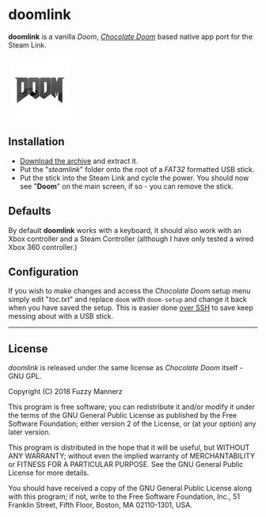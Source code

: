# doomlink
**doomlink** is a vanilla *Doom*, *[Chocolate Doom](https://www.chocolate-doom.org)* based native app port for the Steam Link.

![](https://raw.githubusercontent.com/fuzzymannerz/doomlink/master/steamlink/apps/doomlink/icon.png)

## Installation
  - [Download the archive](https://github.com/fuzzymannerz/doomlink/archive/master.zip) and extract it.
  - Put the "*steamlink*" folder onto the root of a *FAT32* formatted USB stick.
  - Put the stick into the Steam Link and cycle the power.
    You should now see "**Doom**" on the main screen, if so - you can remove the stick.

## Defaults
By default **doomlink** works with a keyboard, it should also work with an Xbox controller and a Steam Controller (although I have only tested a wired Xbox 360 controller.)

## Configuration
If you wish to make changes and access the *Chocolate Doom* setup menu simply edit "*toc.txt*" and replace `doom` with `doom-setup` and change it back when you have saved the setup. This is easier done [over SSH](https://github.com/ValveSoftware/steamlink-sdk#ssh-access) to save keep messing about with a USB stick.

----

## License

*doomlink* is released under the same license as *Chocolate Doom* itself - GNU GPL.

Copyright (C) 2018  Fuzzy Mannerz

This program is free software; you can redistribute it and/or
modify it under the terms of the GNU General Public License
as published by the Free Software Foundation; either version 2
of the License, or (at your option) any later version.

This program is distributed in the hope that it will be useful,
but WITHOUT ANY WARRANTY; without even the implied warranty of
MERCHANTABILITY or FITNESS FOR A PARTICULAR PURPOSE.  See the
GNU General Public License for more details.

You should have received a copy of the GNU General Public License
along with this program; if not, write to the Free Software
Foundation, Inc., 51 Franklin Street, Fifth Floor, Boston, MA  02110-1301, USA.
